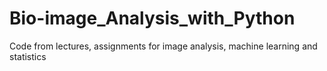 # Bio-image_Analysis_with_Python
Code from lectures, assignments for image analysis, machine learning and statistics 
